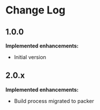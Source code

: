# Change Log

## 1.0.0

**Implemented enhancements:**

- Initial version

## 2.0.x

**Implemented enhancements:**

- Build process migrated to packer
